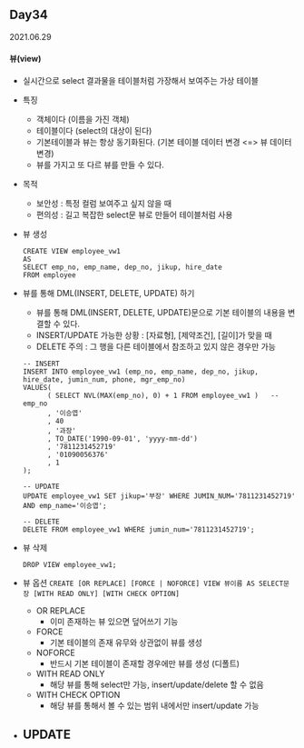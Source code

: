 ## Day34
2021.06.29

#### 뷰(view)
- 실시간으로 select 결과물을 테이블처럼 가장해서 보여주는 가상 테이블
- 특징
  - 객체이다 (이름을 가진 객체)
  - 테이블이다 (select의 대상이 된다)
  - 기본테이블과 뷰는 항상 동기화된다. (기본 테이블 데이터 변경 <=> 뷰 데이터 변경)
  - 뷰를 가지고 또 다르 뷰를 만들 수 있다.
- 목적
  - 보안성 : 특정 컬럼 보여주고 싶지 않을 때
  - 편의성 : 길고 복잡한 select문 뷰로 만들어 테이블처럼 사용
- 뷰 생성
  ```
  CREATE VIEW employee_vw1
  AS
  SELECT emp_no, emp_name, dep_no, jikup, hire_date
  FROM employee
  ```
- 뷰를 통해 DML(INSERT, DELETE, UPDATE) 하기
  - 뷰를 통해 DML(INSERT, DELETE, UPDATE)문으로 기본 테이블의 내용을 변결할 수 있다.
  - INSERT/UPDATE 가능한 상황 : [자료형], [제약조건], [길이]가 맞을 때
  - DELETE 주의 : 그 행을 다른 테이블에서 참조하고 있지 않은 경우만 가능
  ```
  -- INSERT
  INSERT INTO employee_vw1 (emp_no, emp_name, dep_no, jikup, hire_date, jumin_num, phone, mgr_emp_no)
  VALUES(
        ( SELECT NVL(MAX(emp_no), 0) + 1 FROM employee_vw1 )   -- emp_no
        , '이승엽'
        , 40
        , '과장'
        , TO_DATE('1990-09-01', 'yyyy-mm-dd')
        , '7811231452719'
        , '01090056376'
        , 1
  );
  
  -- UPDATE
  UPDATE employee_vw1 SET jikup='부장' WHERE JUMIN_NUM='7811231452719' AND emp_name='이승엽';
  
  -- DELETE
  DELETE FROM employee_vw1 WHERE jumin_num='7811231452719';
  ```
- 뷰 삭제
  ```
  DROP VIEW employee_vw1;
  ```
- 뷰 옵션
  `CREATE [OR REPLACE] [FORCE | NOFORCE] VIEW 뷰이름 AS SELECT문장 [WITH READ ONLY] [WITH CHECK OPTION]`
  - OR REPLACE
    - 이미 존재하는 뷰 있으면 덮어쓰기 기능
  - FORCE
    - 기본 테이블의 존재 유무와 상관없이 뷰를 생성
  - NOFORCE
    - 반드시 기본 테이블이 존재할 경우에만 뷰를 생성 (디폴트)
  - WITH READ ONLY
    - 해당 뷰를 통해 select만 가능, insert/update/delete 할 수 없음
  - WITH CHECK OPTION
    - 해당 뷰를 통해서 볼 수 있는 범위 내에서만 insert/update 가능
  
  
- UPDATE
  - 
